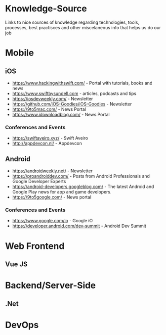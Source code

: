 # Knowledge-Source
Links to nice sources of knowledge regarding technologies, tools, processes, best practisces and other miscelaneous info that helps us do our job

# Mobile

## iOS

- https://www.hackingwithswift.com/ - Portal with tutorials, books and news 
- https://www.swiftbysundell.com - articles, podcasts and tips
- https://iosdevweekly.com/ - Newsletter
- https://github.com/iOS-Goodies/iOS-Goodies - Newsletter
- https://9to5mac.com/ - News Portal
- https://www.idownloadblog.com/ - News Portal

### Conferences and Events
- https://swiftaveiro.xyz/ - Swift Aveiro
- http://appdevcon.nl/ - Appdevcon

## Android

- https://androidweekly.net/ - Newsletter
- https://proandroiddev.com/ - Posts from Android Professionals and Google Developer Experts
- https://android-developers.googleblog.com/ - The latest Android and Google Play news for app and game developers.
- https://9to5google.com/ - News portal

### Conferences and Events
- https://www.google.com/io - Google  iO
- https://developer.android.com/dev-summit - Android Dev Summit


# Web Frontend

## Vue JS

# Backend/Server-Side

## .Net

# DevOps
